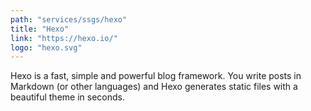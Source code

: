 ```yaml
---
path: "services/ssgs/hexo"
title: "Hexo"
link: "https://hexo.io/"
logo: "hexo.svg"
---
```


Hexo is a fast, simple and powerful blog framework. You write posts in Markdown (or other languages) and Hexo generates static files with a beautiful theme in seconds.
